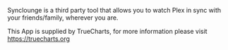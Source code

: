 Synclounge is a third party tool that allows you to watch Plex in sync with your friends/family, wherever you are.

This App is supplied by TrueCharts, for more information please visit https://truecharts.org
